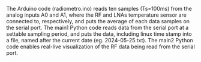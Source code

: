 The Arduino code (radiometro.ino) reads ten samples (Ts=100ms) from the analog inputs A0 and A1, where the RF and LNAs temperature sensor are connected to, respectively, and puts the average of each data samples on the serial port.
The main1 Python code reads data from the serial port at a settable sampling period, and puts the data, including linux time stamp into a file, named after the current date (eg. 2024-05-25.txt). 
The main2 Python code enables real-live visualization of the RF data being read from the serial port. 
